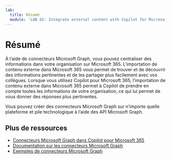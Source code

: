 ```yaml
---
lab:
  title: Résumé
  module: 'LAB 02: Integrate external content with Copilot for Microsoft 365 using Microsoft Graph connectors built with .NET'
---
```


# Résumé

À l’aide de connecteurs Microsoft Graph, vous pouvez centraliser des informations dans votre organisation sur Microsoft 365. L’importation de contenu externe dans Microsoft 365 vous permet de trouver et de découvrir des informations pertinentes et de les partager plus facilement avec vos collègues. Lorsque vous utilisez Copilot pour Microsoft 365, l’importation de contenu externe dans Microsoft 365 permet à Copilot de prendre en compte toutes les informations de votre organisation, ce qui lui permet de vous donner des réponses plus pertinentes.

Vous pouvez créer des connecteurs Microsoft Graph sur n’importe quelle plateforme et pile technologique à l’aide des API Microsoft Graph.

## Plus de ressources

- [Connecteurs Microsoft Graph dans Copilot pour Microsoft 365](https://developer.microsoft.com/microsoft-365/copilot)
- [Documentation sur les connecteurs Microsoft Graph](/graph/connecting-external-content-connectors-overview)
- [Exemples de connecteurs Microsoft Graph](https://aka.ms/gc/samples)
